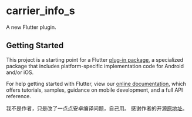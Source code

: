 # carrier_info_s

A new Flutter plugin.

## Getting Started

This project is a starting point for a Flutter
[plug-in package](https://flutter.dev/developing-packages/),
a specialized package that includes platform-specific implementation code for
Android and/or iOS.

For help getting started with Flutter, view our
[online documentation](https://flutter.dev/docs), which offers tutorials,
samples, guidance on mobile development, and a full API reference.

我不是作者，只是改了一点点安卓编译问题，自己用。
感谢作者的开源[原地址](https://github.com/Zfinix/carrier_info)。

